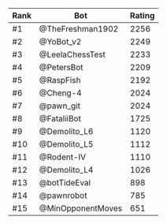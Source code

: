 Rank|Bot|Rating
---|---|---
#1|@TheFreshman1902|2256
#2|@YoBot_v2|2249
#3|@LeelaChessTest|2233
#4|@PetersBot|2209
#5|@RaspFish|2192
#6|@Cheng-4|2024
#7|@pawn_git|2024
#8|@FataliiBot|1725
#9|@Demolito_L6|1120
#10|@Demolito_L5|1112
#11|@Rodent-IV|1110
#12|@Demolito_L4|1026
#13|@botTideEval|898
#14|@pawnrobot|785
#15|@MinOpponentMoves|651
